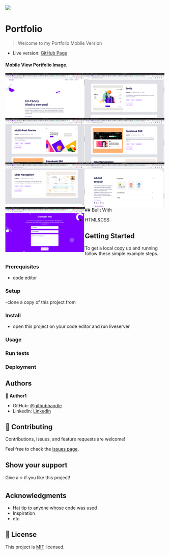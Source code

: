 ![](https://github.com/tonnymuchui/Portfolio.git)
# Portfolio

> Welcome to my Portfolio Mobile Version

- Live version: [GitHub Page](https://tonnymuchui.github.io/Portfolio/)
#### Mobile View Portfolio Image.

<img align="left" width="250" src="/images/desk1.png" alt="Portfolio Mobile View" />
<img align="left" width="250" src="/images/desk2.png" alt="Portfolio Mobile View" />
<img align="left" width="250" src="/images/desk3.png" alt="Portfolio Mobile View" />
<img align="left" width="250" src="/images/desk4.png" alt="Portfolio Mobile View" />
<img align="left" width="250" src="/images/desk5.png" alt="Portfolio Mobile View" />
<img align="left" width="250" src="/images/desk6.png" alt="Portfolio Mobile View" />
<img align="left" width="250" src="/images/desk7.png" alt="Portfolio Mobile View" />
## Built With

- HTML&CSS

## Getting Started

To get a local copy up and running follow these simple example steps.

### Prerequisites
- code editor
### Setup
-clone a copy of this project from 
### Install
- open this project on your code editor and run liveserver
### Usage

### Run tests

### Deployment



## Authors

👤 **Author1**

- GitHub: [@githubhandle](https://github.com/tonnymuchui/Portfolio.git)
- LinkedIn: [LinkedIn](https://www.linkedin.com/in/tonny-muchui-murungi-9b549a174/)


## 🤝 Contributing

Contributions, issues, and feature requests are welcome!

Feel free to check the [issues page](../../issues/).

## Show your support

Give a ⭐️ if you like this project!

## Acknowledgments

- Hat tip to anyone whose code was used
- Inspiration
- etc

## 📝 License

This project is [MIT](./LICENSE) licensed.
